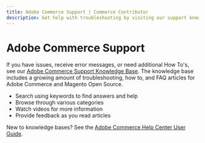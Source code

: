 ```yaml
---
title: Adobe Commerce Support | Commerce Contributor
description: Get help with troubleshooting by visiting our support knowledge base.
---
```


# Adobe Commerce Support

If you have issues, receive error messages, or need additional How To's, see our [Adobe Commerce Support Knowledge Base](https://support.magento.com). The knowledge base includes a growing amount of troubleshooting, how to, and FAQ articles for Adobe Commerce and Magento Open Source.

*  Search using keywords to find answers and help
*  Browse through various categories
*  Watch videos for more information
*  Provide feedback as you read articles

New to knowledge bases? See the [Adobe Commerce Help Center User Guide](https://support.magento.com/hc/en-us/articles/360000913794).
